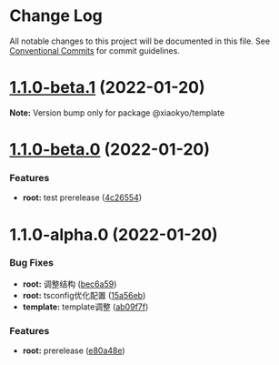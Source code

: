 # Change Log

All notable changes to this project will be documented in this file.
See [Conventional Commits](https://conventionalcommits.org) for commit guidelines.

# [1.1.0-beta.1](https://github.com/xiaokyo/lerna-packages-boilerplate/compare/@xiaokyo/template@1.1.0-beta.0...@xiaokyo/template@1.1.0-beta.1) (2022-01-20)

**Note:** Version bump only for package @xiaokyo/template





# [1.1.0-beta.0](https://github.com/xiaokyo/lerna-packages-boilerplate/compare/@xiaokyo/template@1.1.0-alpha.0...@xiaokyo/template@1.1.0-beta.0) (2022-01-20)


### Features

* **root:** test prerelease ([4c26554](https://github.com/xiaokyo/lerna-packages-boilerplate/commit/4c26554e8b1fe88dd04d440dcb6ff63ff78f3ced))





# 1.1.0-alpha.0 (2022-01-20)


### Bug Fixes

* **root:** 调整结构 ([bec6a59](https://github.com/xiaokyo/lerna-packages-boilerplate/commit/bec6a59c3d45be52e9fda98fc41e9a5fcb3f9afa))
* **root:** tsconfig优化配置 ([15a56eb](https://github.com/xiaokyo/lerna-packages-boilerplate/commit/15a56eb529b48624d53c3dd9c2cafd33fc7e19a2))
* **template:** template调整 ([ab09f7f](https://github.com/xiaokyo/lerna-packages-boilerplate/commit/ab09f7fbc6665f4baeafeaa74ec6ba1a7d26f7ef))


### Features

* **root:** prerelease ([e80a48e](https://github.com/xiaokyo/lerna-packages-boilerplate/commit/e80a48ef516df3f05192afa0576ce8024d5085af))
